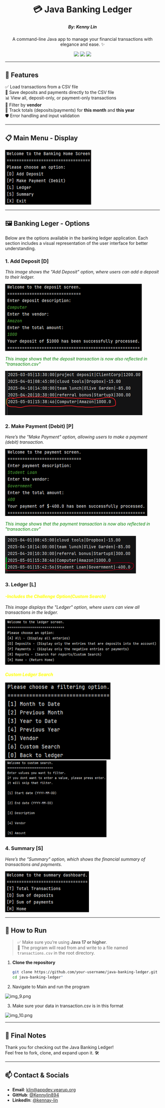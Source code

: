<h1 align="center">💳 Java Banking Ledger</h1>
<h5 align="center">By: Kenny Lin</h5>

<p align="center">
  A command-line Java app to manage your financial transactions with elegance and ease. ✨
</p>

<p align="center">
  <img src="https://img.shields.io/badge/Java-17+-red?style=flat-square&logo=java">
  <img src="https://img.shields.io/badge/CLI-App-blue?style=flat-square&logo=console">
  <img src="https://img.shields.io/badge/File%20I%2FO-CSV-green?style=flat-square&logo=filezilla">
</p>

---

## 🌟 Features

✅ Load transactions from a CSV file  
💾 Save deposits and payments directly to the CSV file  
📊 View all, deposit-only, or payment-only transactions  
🔎 Filter by **vendor**  
📆 Track totals (deposits/payments) for **this month** and **this year**  
🛡️ Error handling and input validation

---

## 📋 Main Menu - Display
![img.png](img.png)

---

## 🖼️ Banking Leger -  Options

Below are the options available in the banking ledger application. Each section includes a visual representation of the user interface for better understanding.

### 1. **Add Deposit [D]**

*This image shows the "Add Deposit" option, where users can add a deposit to their ledger.*

![img_1.png](img_1.png)

<span style="color:green;">*This image shows that the deposit transaction is now also reflected in "transaction.csv"*</span>

![img_2.png](img_2.png)

### 2. **Make Payment (Debit) [P]**

*Here’s the "Make Payment" option, allowing users to make a payment (debit) transaction.*

![img_3.png](img_3.png)

<span style="color:green;">*This image shows that the payment transaction is now also reflected in "transaction.csv"*</span>

![img_4.png](img_4.png)

### 3. **Ledger [L]** 
#### <span style="color:yellow;">*-Includes the Challenge Option(Custom Search)*</span>

*This image displays the "Ledger" option, where users can view all transactions in the ledger.*

![img_5.png](img_5.png)

#### <span style="color:yellow;"> *Custom Ledger Search* </span>

<p float="left">
  <img src="img_6.png" height="250px" />
  <img src="img_7.png" height="250px" />
</p>

### 4. **Summary [S]** 

*Here’s the "Summary" option, which shows the financial summary of transactions and payments.*

![img_8.png](img_8.png)

---
## 🚀 How to Run

> ✅ Make sure you’re using **Java 17 or higher**.  
> 📂 The program will read from and write to a file named `transactions.csv` in the root directory.
1. **Clone the repository**
   ```bash
   git clone https://github.com/your-username/java-banking-ledger.git
   cd java-banking-ledger"

2. Navigate to Main and run the program

![img_9.png](img_9.png)

3. Make sure your data in transaction.csv is in this format

![img_10.png](img_10.png)

--------

## 🙌 Final Notes
Thank you for checking out the Java Banking Ledger!  
Feel free to fork, clone, and expand upon it. 🛠️

----

## 📫 Contact & Socials

- **Email**: klin@appdev.yearup.org
- **GitHub**: [@Kennylin894](https://github.com/kennylin894)
- **LinkedIn**: [@kennay-lin](https://www.linkedin.com/in/kennay-lin/)
